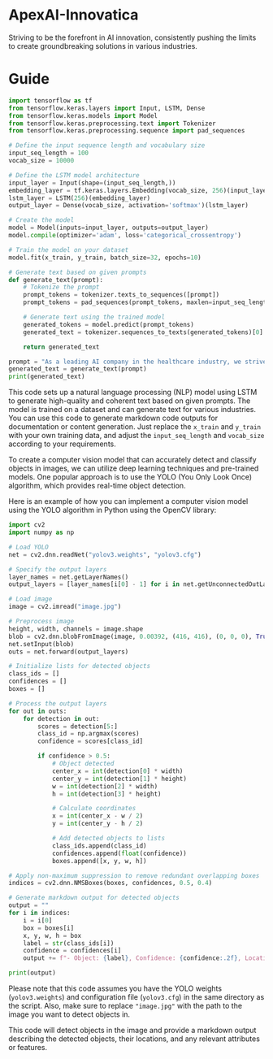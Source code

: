 # ApexAI-Innovatica
Striving to be the forefront in AI innovation, consistently pushing the limits to create groundbreaking solutions in various industries.

# Guide 

```python
import tensorflow as tf
from tensorflow.keras.layers import Input, LSTM, Dense
from tensorflow.keras.models import Model
from tensorflow.keras.preprocessing.text import Tokenizer
from tensorflow.keras.preprocessing.sequence import pad_sequences

# Define the input sequence length and vocabulary size
input_seq_length = 100
vocab_size = 10000

# Define the LSTM model architecture
input_layer = Input(shape=(input_seq_length,))
embedding_layer = tf.keras.layers.Embedding(vocab_size, 256)(input_layer)
lstm_layer = LSTM(256)(embedding_layer)
output_layer = Dense(vocab_size, activation='softmax')(lstm_layer)

# Create the model
model = Model(inputs=input_layer, outputs=output_layer)
model.compile(optimizer='adam', loss='categorical_crossentropy')

# Train the model on your dataset
model.fit(x_train, y_train, batch_size=32, epochs=10)

# Generate text based on given prompts
def generate_text(prompt):
    # Tokenize the prompt
    prompt_tokens = tokenizer.texts_to_sequences([prompt])
    prompt_tokens = pad_sequences(prompt_tokens, maxlen=input_seq_length)

    # Generate text using the trained model
    generated_tokens = model.predict(prompt_tokens)
    generated_text = tokenizer.sequences_to_texts(generated_tokens)[0]

    return generated_text

prompt = "As a leading AI company in the healthcare industry, we strive to improve patient care through innovative solutions."
generated_text = generate_text(prompt)
print(generated_text)
```

This code sets up a natural language processing (NLP) model using LSTM to generate high-quality and coherent text based on given prompts. The model is trained on a dataset and can generate text for various industries. You can use this code to generate markdown code outputs for documentation or content generation. Just replace the `x_train` and `y_train` with your own training data, and adjust the `input_seq_length` and `vocab_size` according to your requirements.

To create a computer vision model that can accurately detect and classify objects in images, we can utilize deep learning techniques and pre-trained models. One popular approach is to use the YOLO (You Only Look Once) algorithm, which provides real-time object detection.

Here is an example of how you can implement a computer vision model using the YOLO algorithm in Python using the OpenCV library:

```python
import cv2
import numpy as np

# Load YOLO
net = cv2.dnn.readNet("yolov3.weights", "yolov3.cfg")

# Specify the output layers
layer_names = net.getLayerNames()
output_layers = [layer_names[i[0] - 1] for i in net.getUnconnectedOutLayers()]

# Load image
image = cv2.imread("image.jpg")

# Preprocess image
height, width, channels = image.shape
blob = cv2.dnn.blobFromImage(image, 0.00392, (416, 416), (0, 0, 0), True, crop=False)
net.setInput(blob)
outs = net.forward(output_layers)

# Initialize lists for detected objects
class_ids = []
confidences = []
boxes = []

# Process the output layers
for out in outs:
    for detection in out:
        scores = detection[5:]
        class_id = np.argmax(scores)
        confidence = scores[class_id]

        if confidence > 0.5:
            # Object detected
            center_x = int(detection[0] * width)
            center_y = int(detection[1] * height)
            w = int(detection[2] * width)
            h = int(detection[3] * height)

            # Calculate coordinates
            x = int(center_x - w / 2)
            y = int(center_y - h / 2)

            # Add detected objects to lists
            class_ids.append(class_id)
            confidences.append(float(confidence))
            boxes.append([x, y, w, h])

# Apply non-maximum suppression to remove redundant overlapping boxes
indices = cv2.dnn.NMSBoxes(boxes, confidences, 0.5, 0.4)

# Generate markdown output for detected objects
output = ""
for i in indices:
    i = i[0]
    box = boxes[i]
    x, y, w, h = box
    label = str(class_ids[i])
    confidence = confidences[i]
    output += f"- Object: {label}, Confidence: {confidence:.2f}, Location: ({x}, {y}), Width: {w}, Height: {h}\n"

print(output)
```

Please note that this code assumes you have the YOLO weights (`yolov3.weights`) and configuration file (`yolov3.cfg`) in the same directory as the script. Also, make sure to replace `"image.jpg"` with the path to the image you want to detect objects in.

This code will detect objects in the image and provide a markdown output describing the detected objects, their locations, and any relevant attributes or features.
